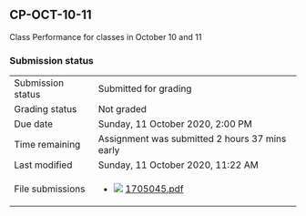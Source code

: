 <h2>CP-OCT-10-11</h2>Class Performance for classes in October 10 and 11

<h3>Submission status</h3><table>
<tbody><tr>
<td>Submission status</td>
<td>Submitted for grading</td>
</tr>
<tr>
<td>Grading status</td>
<td>Not graded</td>
</tr>
<tr>
<td>Due date</td>
<td>Sunday, 11 October 2020, 2:00 PM</td>
</tr>
<tr>
<td>Time remaining</td>
<td>Assignment was submitted 2 hours 37 mins early</td>
</tr>
<tr>
<td>Last modified</td>
<td>Sunday, 11 October 2020, 11:22 AM</td>
</tr>
<tr>
<td>File submissions</td>
<td><ul><li><img src="..%5C..%5C..%5CJanuary%202018%5CCSE101%5CNews%20forum%5CCLASS%20TEST%202%20Marks%5Cfile%5Cpdf.png" /> <a href="file%5C1705045.pdf">1705045.pdf</a> 
</li></ul>

</td>
</tr>

</tbody>
</table>



